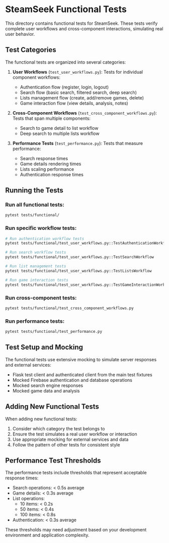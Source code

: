 # SteamSeek Functional Tests

This directory contains functional tests for SteamSeek. These tests verify complete user workflows and cross-component interactions, simulating real user behavior.

## Test Categories

The functional tests are organized into several categories:

1. **User Workflows** (`test_user_workflows.py`): Tests for individual component workflows:
   - Authentication flow (register, login, logout)
   - Search flow (basic search, filtered search, deep search)
   - Lists management flow (create, add/remove games, delete)
   - Game interaction flow (view details, analysis, notes)

2. **Cross-Component Workflows** (`test_cross_component_workflows.py`): Tests that span multiple components:
   - Search to game detail to list workflow
   - Deep search to multiple lists workflow

3. **Performance Tests** (`test_performance.py`): Tests that measure performance:
   - Search response times
   - Game details rendering times
   - Lists scaling performance
   - Authentication response times

## Running the Tests

### Run all functional tests:

```bash
pytest tests/functional/
```

### Run specific workflow tests:

```bash
# Run authentication workflow tests
pytest tests/functional/test_user_workflows.py::TestAuthenticationWorkflow

# Run search workflow tests
pytest tests/functional/test_user_workflows.py::TestSearchWorkflow

# Run list management tests
pytest tests/functional/test_user_workflows.py::TestListsWorkflow

# Run game interaction tests
pytest tests/functional/test_user_workflows.py::TestGameInteractionWorkflow
```

### Run cross-component tests:

```bash
pytest tests/functional/test_cross_component_workflows.py
```

### Run performance tests:

```bash
pytest tests/functional/test_performance.py
```

## Test Setup and Mocking

The functional tests use extensive mocking to simulate server responses and external services:

- Flask test client and authenticated client from the main test fixtures
- Mocked Firebase authentication and database operations
- Mocked search engine responses
- Mocked game data and analysis

## Adding New Functional Tests

When adding new functional tests:

1. Consider which category the test belongs to
2. Ensure the test simulates a real user workflow or interaction
3. Use appropriate mocking for external services and data
4. Follow the pattern of other tests for consistent style

## Performance Test Thresholds

The performance tests include thresholds that represent acceptable response times:

- Search operations: < 0.5s average
- Game details: < 0.3s average
- List operations:
  - 10 items: < 0.2s
  - 50 items: < 0.4s
  - 100 items: < 0.8s
- Authentication: < 0.3s average

These thresholds may need adjustment based on your development environment and application complexity. 